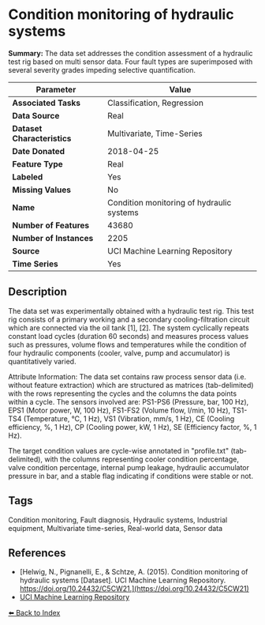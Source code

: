 # Condition monitoring of hydraulic systems

**Summary:** The data set addresses the condition assessment of a hydraulic test rig based on multi sensor data. Four fault types are superimposed with several severity grades impeding selective quantification.

| Parameter | Value |
| --- | --- |
| **Associated Tasks** | Classification, Regression |
| **Data Source** | Real |
| **Dataset Characteristics** | Multivariate, Time-Series |
| **Date Donated** | 2018-04-25 |
| **Feature Type** | Real |
| **Labeled** | Yes |
| **Missing Values** | No |
| **Name** | Condition monitoring of hydraulic systems |
| **Number of Features** | 43680 |
| **Number of Instances** | 2205 |
| **Source** | UCI Machine Learning Repository |
| **Time Series** | Yes |

## Description

The data set was experimentally obtained with a hydraulic test rig. This test rig consists of a primary working and a secondary cooling-filtration circuit which are connected via the oil tank [1], [2]. The system cyclically repeats constant load cycles (duration 60 seconds) and measures process values such as pressures, volume flows and temperatures while the condition of four hydraulic components (cooler, valve, pump and accumulator) is quantitatively varied.

Attribute Information:
The data set contains raw process sensor data (i.e. without feature extraction) which are structured as matrices (tab-delimited) with the rows representing the cycles and the columns the data points within a cycle. The sensors involved are:
PS1-PS6 (Pressure, bar, 100 Hz), EPS1 (Motor power, W, 100 Hz), FS1-FS2 (Volume flow, l/min, 10 Hz), TS1-TS4 (Temperature, °C, 1 Hz), VS1 (Vibration, mm/s, 1 Hz), CE (Cooling efficiency, %, 1 Hz), CP (Cooling power, kW, 1 Hz), SE (Efficiency factor, %, 1 Hz).

The target condition values are cycle-wise annotated in "profile.txt" (tab-delimited), with the columns representing cooler condition percentage, valve condition percentage, internal pump leakage, hydraulic accumulator pressure in bar, and a stable flag indicating if conditions were stable or not.

## Tags

Condition monitoring, Fault diagnosis, Hydraulic systems, Industrial equipment, Multivariate time-series, Real-world data, Sensor data

## References

- [Helwig, N., Pignanelli, E., & Schtze, A. (2015). Condition monitoring of hydraulic systems [Dataset]. UCI Machine Learning Repository. https://doi.org/10.24432/C5CW21.](https://doi.org/10.24432/C5CW21)
- [UCI Machine Learning Repository](https://archive.ics.uci.edu/ml/datasets/Condition+monitoring+of+hydraulic+systems)

[⬅️ Back to Index](../README.md)
